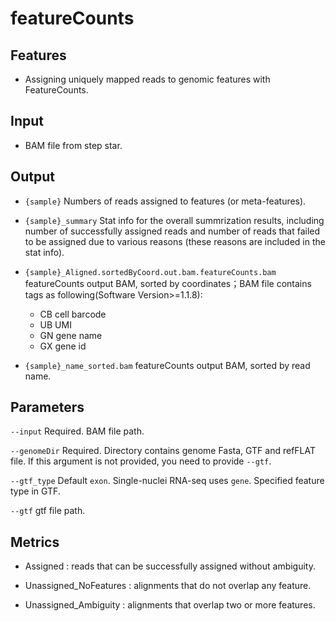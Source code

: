 # featureCounts

## Features
- Assigning uniquely mapped reads to genomic features with FeatureCounts.

## Input
- BAM file from step star.

## Output
- `{sample}` Numbers of reads assigned to features (or meta-features).

- `{sample}_summary` Stat info for the overall summrization results, including number of successfully assigned reads and number of reads that failed to be assigned due to various reasons (these reasons are included in the stat info).

- `{sample}_Aligned.sortedByCoord.out.bam.featureCounts.bam` featureCounts output BAM, sorted by coordinates；BAM file contains tags as following(Software Version>=1.1.8):
    - CB cell barcode
    - UB UMI
    - GN gene name
    - GX gene id

- `{sample}_name_sorted.bam` featureCounts output BAM, sorted by read name.

## Parameters

`--input` Required. BAM file path.

`--genomeDir` Required. Directory contains genome Fasta, GTF and refFLAT file. If this argument is not provided, you need to provide `--gtf`.

`--gtf_type` Default `exon`. Single-nuclei RNA-seq uses `gene`. Specified feature type in GTF.

`--gtf` gtf file path.

## Metrics
- Assigned : reads that can be successfully assigned without ambiguity.

- Unassigned_NoFeatures : alignments that do not overlap any feature.

- Unassigned_Ambiguity : alignments that overlap two or more features.

